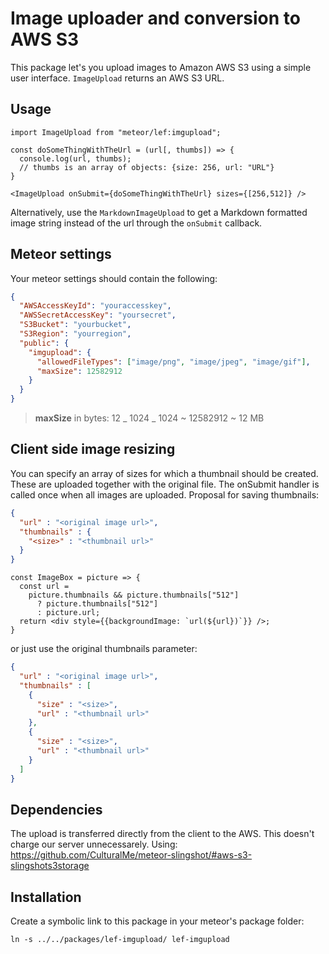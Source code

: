 # Image uploader and conversion to AWS S3

This package let's you upload images to Amazon AWS S3 using a simple user interface. `ImageUpload` returns an AWS S3 URL.

## Usage

```JSX
import ImageUpload from "meteor/lef:imgupload";

const doSomeThingWithTheUrl = (url[, thumbs]) => {
  console.log(url, thumbs);
  // thumbs is an array of objects: {size: 256, url: "URL"}
}

<ImageUpload onSubmit={doSomeThingWithTheUrl} sizes={[256,512]} />
```

Alternatively, use the `MarkdownImageUpload` to get a Markdown formatted image string instead of the url through the `onSubmit` callback.

## Meteor settings

Your meteor settings should contain the following:

```JSON
{
  "AWSAccessKeyId": "youraccesskey",
  "AWSSecretAccessKey": "yoursecret",
  "S3Bucket": "yourbucket",
  "S3Region": "yourregion",
  "public": {
    "imgupload": {
      "allowedFileTypes": ["image/png", "image/jpeg", "image/gif"],
      "maxSize": 12582912
    }
  }
}
```

> **maxSize** in bytes: 12 _ 1024 _ 1024 ~ 12582912 ~ 12 MB

## Client side image resizing

You can specify an array of sizes for which a thumbnail should be created. These are uploaded together with the original file. The onSubmit handler is called once when all images are uploaded. Proposal for saving thumbnails:

```JSON
{
  "url" : "<original image url>",
  "thumbnails" : {
    "<size>" : "<thumbnail url>"
  }
}
```

```JSX
const ImageBox = picture => {
  const url =
    picture.thumbnails && picture.thumbnails["512"]
      ? picture.thumbnails["512"]
      : picture.url;
  return <div style={{backgroundImage: `url(${url})`}} />;
}
```

or just use the original thumbnails parameter:

```JSON
{
  "url" : "<original image url>",
  "thumbnails" : [
    {
      "size" : "<size>",
      "url" : "<thumbnail url>"
    },
    {
      "size" : "<size>",
      "url" : "<thumbnail url>"
    }
  ]
}
```

## Dependencies

The upload is transferred directly from the client to the AWS. This doesn't charge our server unnecessarely. Using: https://github.com/CulturalMe/meteor-slingshot/#aws-s3-slingshots3storage

## Installation

Create a symbolic link to this package in your meteor's package folder:

`ln -s ../../packages/lef-imgupload/ lef-imgupload`
